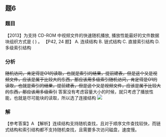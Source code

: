 ## 题6
### 题目
【2013】为支持 CD-ROM 中视频文件的快速随机播放, 播放性能最好的文件数据块组织方式是 ( ) 。 【P42, 24 题】
A. 连续结构 
B. 链式结构 
C. 直接索引结构 
D. 多级索引结构
### 分析
~~随机访问，肯定得是O1的读取，也就是索引的结果，提前建表，但是这个又是视频文件，应该是属于比较大的东西，那应该用多级索引随机访问，肯定得是O1的读取，也就是索引的结果，提前建表，但是这个又是视频文件，应该是属于比较大的东西，那应该用多级索引~~
答案没有考虑容量大小的时候，就只考虑了播放性能，也就是尽可能块的读取，所以选了连接结构
![](https://img.hwenyi.live/202411081622387.webp)
### 解
【参考答案】A
【解析】连续结构支持随机查找，且对于顺序文件查找较快，而链式结构和索引结构都不支持随机查找，且需要多次访问磁盘，速度慢。


